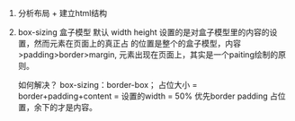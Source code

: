 1. 分析布局 + 建立html结构
2. box-sizing
   盒子模型
   默认 width height 设置的是对盒子模型里的内容的设置，然而元素在页面上的真正占
   的位置是整个的盒子模型，内容>padding>border>margin,
   元素出现在页面上，其实是一个paiting绘制的原则。

   如何解决？
   box-sizing：border-box；
   占位大小 = border+padding+content = 设置的width = 50% 优先border padding
   占位置，余下的才是内容。